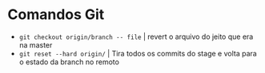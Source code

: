 # Comandos Git

* <code>git checkout origin/branch -- file</code> | revert o arquivo do jeito que era na master
* <code>git reset --hard origin/<branch></code> | Tira todos os commits do stage e volta para o estado da branch no remoto
